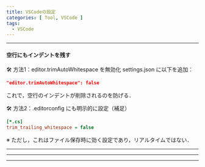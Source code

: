 ```yaml
---
title: VSCodeの設定
categories: [ Tool, VSCode ]
tags:
  - VSCode
---
```




---

#### 空行にもインデントを残す

🛠 方法1：editor.trimAutoWhitespace を無効化
settings.json に以下を追加：

```json
"editor.trimAutoWhitespace": false
```
これで，空行のインデントが削除されるのを防げる．

🛠 方法2：.editorconfig にも明示的に設定（補足）
```ini
[*.cs]
trim_trailing_whitespace = false
```
※ ただし，これはファイル保存時に効く設定であり，リアルタイムではない．


--- 



--- 




---
